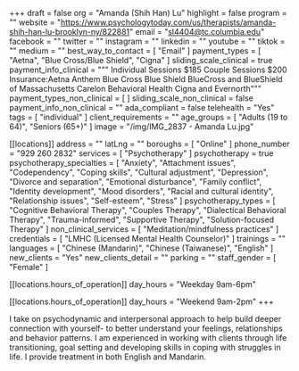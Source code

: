 +++
draft = false
org = "Amanda (Shih Han) Lu"
highlight = false
program = ""
website = "https://www.psychologytoday.com/us/therapists/amanda-shih-han-lu-brooklyn-ny/822881"
email = "sl4404@tc.columbia.edu"
facebook = ""
twitter = ""
instagram = ""
linkedin = ""
youtube = ""
tiktok = ""
medium = ""
best_way_to_contact = [ "Email" ]
payment_types = [ "Aetna", "Blue Cross/Blue Shield", "Cigna" ]
sliding_scale_clinical = true
payment_info_clinical = """
Individual Sessions $185
Couple Sessions $200
Insurance:Aetna
Anthem Blue Cross Blue Shield
BlueCross and BlueShield of Massachusetts
Carelon Behavioral Health
Cigna and Evernorth"""
payment_types_non_clinical = [ ]
sliding_scale_non_clinical = false
payment_info_non_clinical = ""
ada_compliant = false
telehealth = "Yes"
tags = [ "individual" ]
client_requirements = ""
age_groups = [ "Adults (19 to 64)", "Seniors (65+)" ]
image = "/img/IMG_2837 - Amanda Lu.jpg"

[[locations]]
address = ""
latLng = ""
boroughs = [ "Online" ]
phone_number = "929 260 2832"
services = [ "Psychotherapy" ]
psychotherapy = true
psychotherapy_specialties = [
  "Anxiety",
  "Attachment issues",
  "Codependency",
  "Coping skills",
  "Cultural adjustment",
  "Depression",
  "Divorce and separation",
  "Emotional disturbance",
  "Family conflict",
  "Identity development",
  "Mood disorders",
  "Racial and cultural identity",
  "Relationship issues",
  "Self-esteem",
  "Stress"
]
psychotherapy_types = [
  "Cognitive Behavioral Therapy",
  "Couples Therapy",
  "Dialectical Behavioral Therapy",
  "Trauma-informed",
  "Supportive Therapy",
  "Solution-focused Therapy"
]
non_clinical_services = [ "Meditation/mindfulness practices" ]
credentials = [ "LMHC (Licensed Mental Health Counselor)" ]
trainings = ""
languages = [ "Chinese (Mandarin)", "Chinese (Taiwanese)", "English" ]
new_clients = "Yes"
new_clients_detail = ""
parking = ""
staff_gender = [ "Female" ]

  [[locations.hours_of_operation]]
  day_hours = "Weekday 9am-6pm"

  [[locations.hours_of_operation]]
  day_hours = "Weekend 9am-2pm"
+++

I take on psychodynamic and interpersonal approach to help build deeper connection with yourself- to better understand your feelings, relationships and behavior patterns. I am experienced in working with clients through life transitioning, goal setting and developing skills in coping with struggles in life. I provide treatment in both English and Mandarin.
